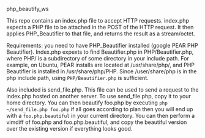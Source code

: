 php_beautify_ws

This repo contains an index.php file to accept HTTP requests. index.php expects a PHP file to be attached in the POST of the HTTP request. It then applies PHP_Beautifier to that file, and returns the result as a stream/octet.


Requirements: you need to have PHP_Beautifier installed (google PEAR PHP Beautifier). Index.php expexts to find Beautifier.php in PHP/Beautifier.php, where PHP/ is a subdirectory of some directory in your include path. For example, on Ubuntu, PEAR installs are located at /usr/share/php/, and PHP Beautifier is installed in /usr/share/php/PHP. Since /user/share/php is in the php include path, using ```PHP/Beautifier.php``` is sufficient.

Also included is send_file.php. This file can be used to send a request to the index.php hosted on another server. To use send_file.php, copy it to your home directory. You can then beautify foo.php by executing ```php ~/send_file.php foo.php``` if all goes according to plan then you will end up with a ```foo.php.beautiful``` in your current directory. You can then perform a vimdiff of foo.php and foo.php.beautiful, and copy the beautiful version over the existing version if everything looks good.
